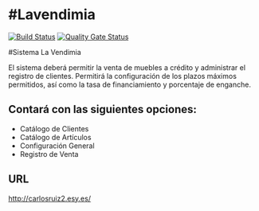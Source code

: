 #Lavendimia
==========
[![Build Status](https://dev.azure.com/karlosarr/lavendimia/_apis/build/status/karlosarr.lavendimia?branchName=master)](https://dev.azure.com/karlosarr/lavendimia/_build/latest?definitionId=4&branchName=master)
[![Quality Gate Status](https://sonarcloud.io/api/project_badges/measure?project=karlosarr_lavendimia&metric=alert_status)](https://sonarcloud.io/dashboard?id=karlosarr_lavendimia)

#Sistema La Vendimia

El sistema deberá permitir la venta de muebles a crédito y administrar el registro de clientes. Permitirá la configuración de los plazos máximos permitidos, así como la tasa de financiamiento y porcentaje de enganche.

Contará con las siguientes opciones:
--------------------

+ Catálogo de Clientes
+ Catálogo de Artículos
+ Configuración General
+ Registro de Venta

URL
--------------------
http://carlosruiz2.esy.es/
